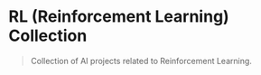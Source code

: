 # RL (Reinforcement Learning) Collection

> Collection of AI projects related to Reinforcement Learning.
